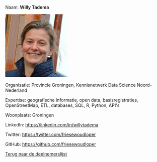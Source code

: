 Naam: **Willy Tadema**   

![Willy Tadema](../images/willy-tadema.jpg) 

Organisatie: Provincie Groningen, Kennisnetwerk Data Science Noord-Nederland

Expertise: geografische informatie, open data, basisregistraties, OpenStreetMap, ETL, databases, SQL, R, Python, API's

Woonplaats: Groningen

LinkedIn: https://linkedin.com/in/willytadema

Twitter: https://twitter.com/friesewoudloper

GitHub: https://github.com/friesewoudloper
    
[Terug naar de deelnemerslijst](../README.md)